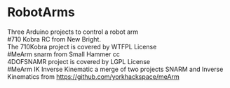 # RobotArms<br>
Three Arduino projects to control a robot arm <br>
#710 Kobra RC 
from New Bright.<br>The 710Kobra project is covered by WTFPL License <br>
#MeArm snarm 
from Small Hammer cc <br> 4DOFSNAMR project is covered by LGPL License <br>
#MeArm IK 
Inverse Kinematic a merge of two projects SNARM and Inverse Kinematics from https://github.com/yorkhackspace/meArm <br>
